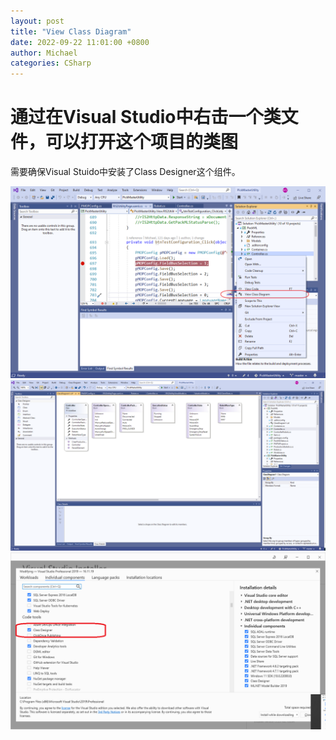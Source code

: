 ```yaml
---
layout: post
title: "View Class Diagram"
date: 2022-09-22 11:01:00 +0800
author: Michael
categories: CSharp
---
```


# 通过在Visual Studio中右击一个类文件，可以打开这个项目的类图
需要确保Visual Stuido中安装了Class Designer这个组件。

![日志文件夹](/assets/csharp/ViewClassDiagram.png)  
![日志文件夹](/assets/csharp/ClassDiagram.png)  
![日志文件夹](/assets/csharp/ClassDesigner.png)   

